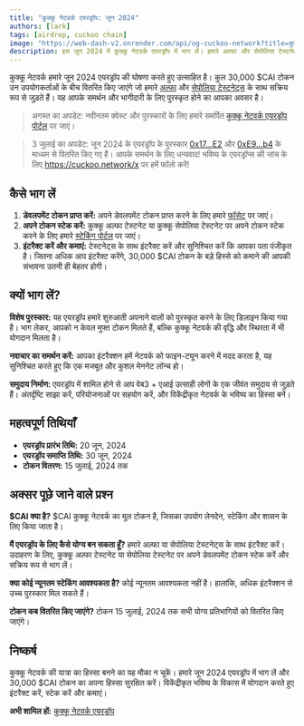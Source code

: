 ```yaml
---
title: "कुक्कू नेटवर्क एयरड्रॉप: जून 2024"
authors: [lark]
tags: [airdrop, cuckoo chain]
image: "https://web-dash-v2.onrender.com/api/og-cuckoo-network?title=कुक्कू नेटवर्क एयरड्रॉप: जून 2024"
description: इस जून 2024 में कुक्कू नेटवर्क एयरड्रॉप में भाग लें। हमारे अल्फा और सेपोलिया टेस्टनेट्स के साथ इंटरैक्ट करें और 30,000 $CAI टोकन का अपना हिस्सा कमाएं। इसे मिस न करें!
---
```


कुक्कू नेटवर्क हमारे जून 2024 एयरड्रॉप की घोषणा करते हुए उत्साहित है। कुल 30,000 $CAI टोकन उन उपयोगकर्ताओं के बीच वितरित किए जाएंगे जो हमारे [अल्फा](https://scan.cuckoo.network/) और [सेपोलिया टेस्टनेट्स](https://testnet-scan.cuckoo.network/) के साथ सक्रिय रूप से जुड़ते हैं। यह आपके समर्थन और भागीदारी के लिए पुरस्कृत होने का आपका अवसर है।

> अगस्त का अपडेट: नवीनतम क्वेस्ट और पुरस्कारों के लिए हमारे समर्पित [कुक्कू नेटवर्क एयरड्रॉप पोर्टल](https://cuckoo.network/portal/airdrop) पर जाएं।

> 3 जुलाई का अपडेट: जून 2024 के एयरड्रॉप के पुरस्कार [0x17...E2](https://scan.cuckoo.network/address/0x17Ee826fB6E9Cf7Bc1433a50215A62Ff49999CE2) और [0xE9...b4](https://scan.cuckoo.network/address/0xE92f753D70B650424677B206Afd616A895D32eb4) के माध्यम से वितरित किए गए हैं। आपके समर्थन के लिए धन्यवाद! भविष्य के एयरड्रॉप्स की जांच के लिए https://cuckoo.network/x पर हमें फॉलो करें!

## कैसे भाग लें

1. **डेवलपमेंट टोकन प्राप्त करें:** अपने डेवलपमेंट टोकन प्राप्त करने के लिए हमारे [फॉसेट](https://cuckoo.network/portal/faucet/) पर जाएं।
2. **अपने टोकन स्टेक करें:** कुक्कू अल्फा टेस्टनेट या कुक्कू सेपोलिया टेस्टनेट पर अपने टोकन स्टेक करने के लिए हमारे [स्टेकिंग पोर्टल](https://cuckoo.network/portal/staking/testnet) पर जाएं।
3. **इंटरैक्ट करें और कमाएं:** टेस्टनेट्स के साथ इंटरैक्ट करें और सुनिश्चित करें कि आपका पता पंजीकृत है। जितना अधिक आप इंटरैक्ट करेंगे, 30,000 $CAI टोकन के बड़े हिस्से को कमाने की आपकी संभावना उतनी ही बेहतर होगी।

## क्यों भाग लें?

**विशेष पुरस्कार:** यह एयरड्रॉप हमारे शुरुआती अपनाने वालों को पुरस्कृत करने के लिए डिज़ाइन किया गया है। भाग लेकर, आपको न केवल मुफ्त टोकन मिलते हैं, बल्कि कुक्कू नेटवर्क की वृद्धि और स्थिरता में भी योगदान मिलता है।

**नवाचार का समर्थन करें:** आपका इंटरैक्शन हमें नेटवर्क को फाइन-ट्यून करने में मदद करता है, यह सुनिश्चित करते हुए कि एक मजबूत और कुशल मेननेट लॉन्च हो।

**समुदाय निर्माण:** एयरड्रॉप में शामिल होने से आप वेब3 + एआई उत्साही लोगों के एक जीवंत समुदाय से जुड़ते हैं। अंतर्दृष्टि साझा करें, परियोजनाओं पर सहयोग करें, और विकेंद्रीकृत नेटवर्क के भविष्य का हिस्सा बनें।

## महत्वपूर्ण तिथियाँ

- **एयरड्रॉप प्रारंभ तिथि:** 20 जून, 2024
- **एयरड्रॉप समाप्ति तिथि:** 30 जून, 2024
- **टोकन वितरण:** 15 जुलाई, 2024 तक

## अक्सर पूछे जाने वाले प्रश्न

**$CAI क्या है?** $CAI कुक्कू नेटवर्क का मूल टोकन है, जिसका उपयोग लेनदेन, स्टेकिंग और शासन के लिए किया जाता है।

**मैं एयरड्रॉप के लिए कैसे योग्य बन सकता हूँ?** हमारे अल्फा या सेपोलिया टेस्टनेट्स के साथ इंटरैक्ट करें। उदाहरण के लिए, कुक्कू अल्फा टेस्टनेट या सेपोलिया टेस्टनेट पर अपने डेवलपमेंट टोकन स्टेक करें और सक्रिय रूप से भाग लें।

**क्या कोई न्यूनतम स्टेकिंग आवश्यकता है?** कोई न्यूनतम आवश्यकता नहीं है। हालांकि, अधिक इंटरैक्शन से उच्च पुरस्कार मिल सकते हैं।

**टोकन कब वितरित किए जाएंगे?** टोकन 15 जुलाई, 2024 तक सभी योग्य प्रतिभागियों को वितरित किए जाएंगे।

## निष्कर्ष

कुक्कू नेटवर्क की यात्रा का हिस्सा बनने का यह मौका न चूकें। हमारे जून 2024 एयरड्रॉप में भाग लें और 30,000 $CAI टोकन का अपना हिस्सा सुरक्षित करें। विकेंद्रीकृत भविष्य के विकास में योगदान करते हुए इंटरैक्ट करें, स्टेक करें और कमाएं।

**अभी शामिल हों:** [कुक्कू नेटवर्क एयरड्रॉप](https://cuckoo.network/portal/faucet/)